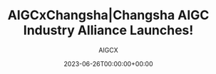 ---
title: 'AIGCxChangsha|Changsha AIGC Industry Alliance Launches!'
date: 2023-06-26T00:00:00+00:00
image_webp: images/blog/'0626.webp'
image: images/blog/'0626.jpg'
author: AIGCX
description: This is meta description
external_link: 'https://mp.weixin.qq.com/s/pq10Mabtthlw7pudDq4aBw'
---